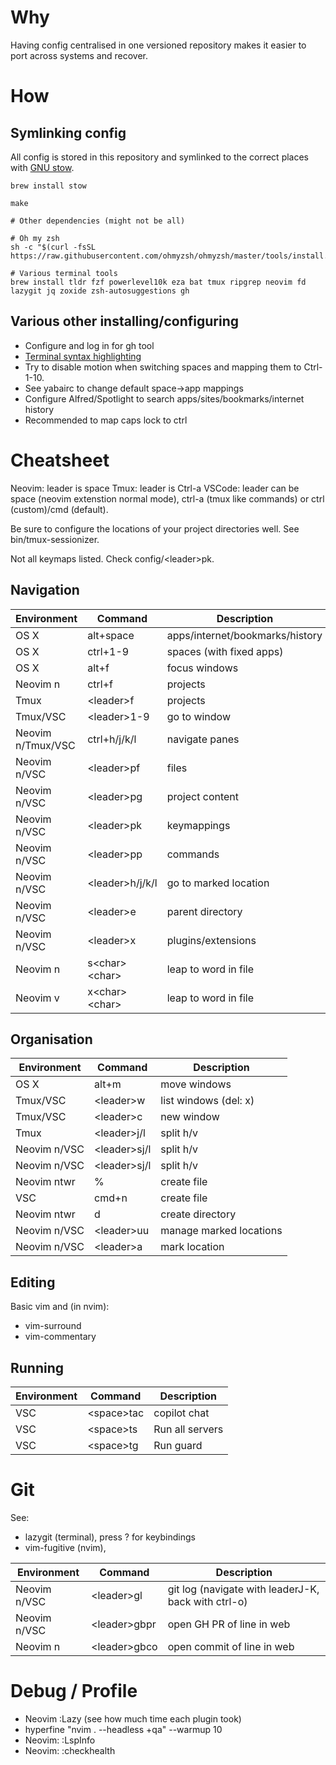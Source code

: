 # Why

Having config centralised in one versioned repository makes it easier to port across systems and recover.

# How

## Symlinking config

All config is stored in this repository and symlinked to the correct places with [GNU stow](https://dr563105.github.io/blog/manage-dotfiles-with-gnu-stow/).

```
brew install stow

make

# Other dependencies (might not be all)

# Oh my zsh
sh -c "$(curl -fsSL https://raw.githubusercontent.com/ohmyzsh/ohmyzsh/master/tools/install.sh)"

# Various terminal tools
brew install tldr fzf powerlevel10k eza bat tmux ripgrep neovim fd lazygit jq zoxide zsh-autosuggestions gh
```
## Various other installing/configuring

- Configure and log in for gh tool
- [Terminal syntax highlighting](https://github.com/zsh-users/zsh-syntax-highlighting/blob/master/INSTALL.md#in-your-zshrc)
- Try to disable motion when switching spaces and mapping them to Ctrl-1-10.
- See yabairc to change default space->app mappings
- Configure Alfred/Spotlight to search apps/sites/bookmarks/internet history 
- Recommended to map caps lock to ctrl

# Cheatsheet

Neovim: leader is space
Tmux: leader is Ctrl-a
VSCode: leader can be space (neovim extenstion normal mode), ctrl-a (tmux like commands) or ctrl (custom)/cmd (default). 

Be sure to configure the locations of your project directories well. See bin/tmux-sessionizer.

Not all keymaps listed. Check config/\<leader\>pk.

## Navigation

| Environment | Command | Description |
| ----------- | ----------- | ----------- | 
| OS X | alt+space | apps/internet/bookmarks/history |
| OS X | ctrl+1-9 | spaces (with fixed apps) |
| OS X | alt+f | focus windows |
| Neovim n | ctrl+f | projects |
| Tmux | \<leader\>f | projects |
| Tmux/VSC | \<leader\>1-9 | go to window |
| Neovim n/Tmux/VSC | ctrl+h/j/k/l | navigate panes |
| Neovim n/VSC | \<leader\>pf | files |
| Neovim n/VSC | \<leader\>pg | project content |
| Neovim n/VSC | \<leader\>pk | keymappings |
| Neovim n/VSC | \<leader\>pp | commands |
| Neovim n/VSC | \<leader\>h/j/k/l | go to marked location |
| Neovim n/VSC | \<leader\>e | parent directory |
| Neovim n/VSC | \<leader\>x | plugins/extensions |
| Neovim n | s\<char\>\<char\> | leap to word in file |
| Neovim v | x\<char\>\<char\> | leap to word in file |

## Organisation

| Environment | Command | Description |
| ----------- | ----------- | ----------- | 
| OS X | alt+m | move windows | 
| Tmux/VSC | \<leader\>w  | list windows (del: x) | 
| Tmux/VSC | \<leader\>c  | new window | 
| Tmux | \<leader\>j/l  | split h/v | 
| Neovim n/VSC | \<leader\>sj/l  | split h/v | 
| Neovim n/VSC | \<leader\>sj/l  | split h/v | 
| Neovim ntwr | % | create file | 
| VSC | cmd+n | create file | 
| Neovim ntwr | d | create directory | 
| Neovim n/VSC | \<leader\>uu | manage marked locations |
| Neovim n/VSC | \<leader\>a | mark location |

## Editing

Basic vim and (in nvim):
- vim-surround
- vim-commentary

## Running

| Environment | Command | Description |
| ----------- | ----------- | ----------- | 
| VSC | \<space\>tac | copilot chat | 
| VSC | \<space\>ts | Run all servers | 
| VSC | \<space\>tg | Run guard | 

# Git

See:
- lazygit (terminal), press ? for keybindings
- vim-fugitive (nvim), 

| Environment | Command | Description |
| ----------- | ----------- | ----------- | 
| Neovim n/VSC | \<leader\>gl  | git log (navigate with leaderJ-K, back with ctrl-o)| 
| Neovim n/VSC | \<leader\>gbpr | open GH PR of line in web | 
| Neovim n | \<leader\>gbco  | open commit of line in web | 

# Debug / Profile

- Neovim :Lazy (see how much time each plugin took)
- hyperfine "nvim . --headless +qa" --warmup 10 
- Neovim: :LspInfo
- Neovim: :checkhealth
